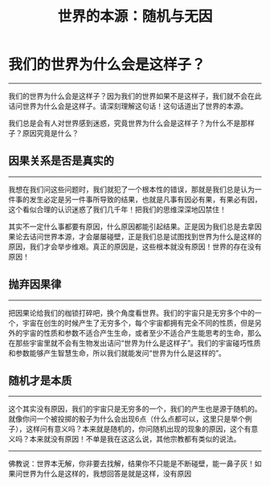 ﻿---
layout: post
title: "世界的本源：随机与无因"
categories: misc
---
# 我们的世界为什么会是这样子？

---

我们的世界为什么会是这样子？因为我们的世界如果不是这样子，我们就不会在此诘问世界为什么会是这样子。请深刻理解这句话！这句话道出了世界的本源。

我们总是会有人对世界感到迷惑，究竟世界为什么会是这样子？为什么不是那样子？原因究竟是什么？

## 因果关系是否是真实的

---

我想在我们问这些问题时，我们就犯了一个根本性的错误，那就是我们总是认为一件事的发生必定是另一件事所导致的结果，也就是凡事有因必有果，有果必有因，这个看似合理的认识迷惑了我们几千年！把我们的思维深深地囚禁住！

其实不一定什么事都要有原因，什么原因都能引起结果。正是因为我们总是去拿因果论去诘问世界本源，才会屡屡碰壁，正是我们总是试图找到世界为什么是这样的原因，我们才会举步维艰。真正的原因是，这些根本就没有原因！世界的存在没有原因！

## 抛弃因果律

---

把因果论给我们的枷锁打碎吧，换个角度看世界。我们的宇宙只是无穷多个中的一个，宇宙在创生的时候产生了无穷多个，每个宇宙都拥有完全不同的性质，但是另外的宇宙的性质和参数不适合产生生命，或者至少不适合产生能思考的生命，那么在那些宇宙里就不会有生物发出诘问“世界为什么是这样子”。我们的宇宙碰巧性质和参数能够产生智慧生命，所以我们就能发问“世界为什么是这样的”。

## 随机才是本质

---

这个其实没有原因，我们的宇宙只是无穷多的一个，我们的产生也是源于随机的。就像你问一个被投掷的骰子为什么会出现6点（什么点都可以，这里只是举个例子），这样问有意义吗？本来就是随机的，你问随机出现的现象的原因，这个有意义吗？本来就没有原因！不单是我在这这么说，其他宗教都有类似的说法。

---

佛教说：世界本无解，你非要去找解，结果你不只能是不断碰壁，能一鼻子灰！如果问世界为什么是这样的，我想回答是就是这样，没有原因




